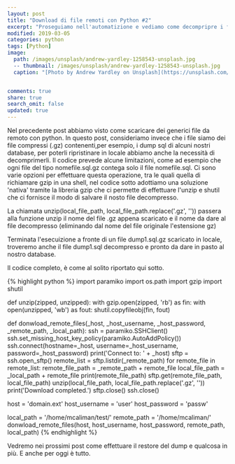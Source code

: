 ```yaml
---
layout: post
title: "Download di file remoti con Python #2"
excerpt: "Proseguiamo nell'automatizione e vediamo come decompripre i file .gz"
modified: 2019-03-05
categories: python
tags: [Python]
image:
  path: /images/unsplash/andrew-yardley-1258543-unsplash.jpg
  -- thumbnail: /images/unsplash/andrew-yardley-1258543-unsplash.jpg
  caption: "[Photo by Andrew Yardley on Unsplash](https://unsplash.com/photos/QB6HWhQuspU?utm_source=unsplash&utm_medium=referral&utm_content=creditCopyText)"


comments: true
share: true
search_omit: false
updated: true
---
```


Nel precedente post abbiamo visto come scaricare dei generici file da remoto con python. In questo post, consideriamo invece che i file siamo dei file compressi (.gz) contenenti,per esempio, i dump sql di alcuni nostri database, per poterli ripristinare in locale abbiamo anche la necessità di decomprimerli. Il codice prevede alcune limitazioni, come ad esempio che ogni file del tipo nomefile.sql.gz contega solo il file nomefile.sql.
Ci sono varie opzioni per effettuare questa operazione, tra le quali quella di richiamare gzip in una shell, nel codice sotto adottiamo una soluzione 'nativa' tramite la libreria gzip che ci permette di effettuare l'unzip e shutil che ci fornisce il modo di salvare il nosto file decompresso.

La chiamata unzip(local_file_path, local_file_path.replace('.gz', '')) passera alla funzione unzip il nome del file .gz appena scaricato e il nome da dare al file decompresso (eliminando dal nome del file originale l'estensione gz)

Terminata l'esecuizione a fronte di un file dump1.sql.gz scaricato in locale, troveremo anche il file dump1.sql decompresso e pronto da dare in pasto al nostro database.

Il codice completo, è come al solito riportato qui sotto.

{% highlight python %}
import paramiko
import os.path
import gzip
import shutil

def unzip(zipped, unzipped):
    with gzip.open(zipped, 'rb') as fin:
        with open(unzipped, 'wb') as fout:
            shutil.copyfileobj(fin, fout)

def donwload_remote_files(_host, _host_username, _host_password, _remote_path, _local_path):
    ssh = paramiko.SSHClient()
    ssh.set_missing_host_key_policy(paramiko.AutoAddPolicy())
    ssh.connect(hostname=_host, username=_host_username, password=_host_password)
    print('Connect to: ' + _host)
    sftp = ssh.open_sftp()
    remote_list = sftp.listdir(_remote_path)
    for remote_file in remote_list:
        remote_file_path = _remote_path + remote_file
        local_file_path = _local_path + remote_file
        print(remote_file_path)
        sftp.get(remote_file_path, local_file_path)
        unzip(local_file_path, local_file_path.replace('.gz', ''))    
    print('Download completed.')
    sftp.close()
    ssh.close()


host = 'domain.ext'
host_username = 'user'
host_password = 'passw'

local_path = '/home/mcaliman/test/'
remote_path = '/home/mcaliman/'
donwload_remote_files(host, host_username, host_password, remote_path, local_path)
{% endhighlight %}

Vedremo nei prossimi post come effettuare il restore del dump e qualcosa in più.
E anche per oggi è tutto.